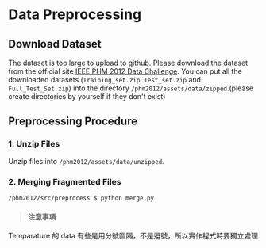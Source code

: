 # Data Preprocessing

## Download Dataset

The dataset is too large to upload to github. Please download the dataset from the official site [IEEE PHM 2012 Data Challenge](http://www.femto-st.fr/en/Research-departments/AS2M/Research-groups/PHM/IEEE-PHM-2012-Data-challenge.php). You can put all the downloaded datasets (`Training_set.zip`, `Test_set.zip` and `Full_Test_Set.zip`) into the directory `/phm2012/assets/data/zipped`.(please create directories by yourself if they don't exist)

## Preprocessing Procedure

### 1. Unzip Files

Unzip files into `/phm2012/assets/data/unzipped`.

### 2. Merging Fragmented Files

```
/phm2012/src/preprocess $ python merge.py

```

> #### 注意事項
Temparature 的 data 有些是用分號區隔，不是逗號，所以實作程式時要獨立處理
